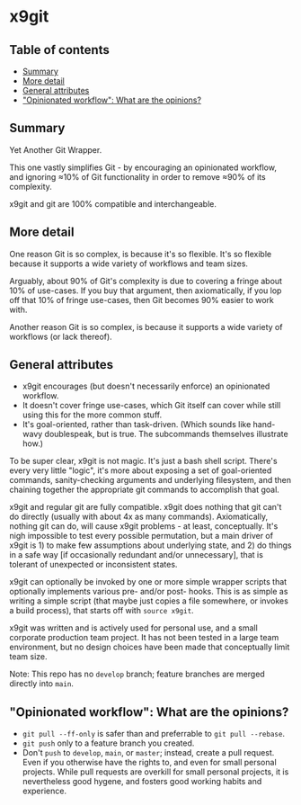 <!-- omit in toc -->
# x9git

<!-- omit in toc -->
## Table of contents

- [Summary](#summary)
- [More detail](#more-detail)
- [General attributes](#general-attributes)
- ["Opinionated workflow": What are the opinions?](#opinionated-workflow-what-are-the-opinions)

## Summary

Yet Another Git Wrapper.

This one vastly simplifies Git - by encouraging an opinionated workflow, and ignoring ≈10% of Git functionality in order to remove ≈90% of its complexity.

x9git and git are 100% compatible and interchangeable.

## More detail

One reason Git is so complex, is because it's so flexible. It's so flexible because it supports a wide variety of workflows and team sizes.

Arguably, about 90% of Git's complexity is due to covering a fringe about 10% of use-cases. If you buy that argument, then axiomatically, if you lop off that 10% of fringe use-cases, then Git becomes 90% easier to work with.

Another reason Git is so complex, is because it supports a wide variety of workflows (or lack thereof).

## General attributes

- x9git encourages (but doesn't necessarily enforce) an opinionated workflow.
- It doesn't cover fringe use-cases, which Git itself can cover while still using this for the more common stuff.
- It's goal-oriented, rather than task-driven. (Which sounds like hand-wavy doublespeak, but is true. The subcommands themselves illustrate how.)

To be super clear, x9git is not magic. It's just a bash shell script. There's every very little "logic", it's more about exposing a set of goal-oriented commands, sanity-checking arguments and underlying filesystem, and then chaining together the appropriate git commands to accomplish that goal.

x9git and regular git are fully compatible. x9git does nothing that git can't do directly (usually with about 4x as many commands). Axiomatically, nothing git can do, will cause x9git problems - at least, conceptually. It's nigh impossible to test every possible permutation, but a main driver of x9git is 1) to make few assumptions about underlying state, and 2) do things in a safe way [if occasionally redundant and/or unnecessary], that is tolerant of unexpected or inconsistent states.

x9git can optionally be invoked by one or more simple wrapper scripts that optionally implements various pre- and/or post- hooks. This is as simple as writing a simple script (that maybe just copies a file somewhere, or invokes a build process), that starts off with `source x9git`.

x9git was written and is actively used for personal use, and a small corporate production team project. It has not been tested in a large team environment, but no design choices have been made that conceptually limit team size.

Note: This repo has no `develop` branch; feature branches are merged directly into `main`.

## "Opinionated workflow": What are the opinions?

- `git pull --ff-only` is safer than and preferrable to `git pull --rebase`.
- `git push` only to a feature branch you created.
- Don't `push` to `develop`, `main`, or `master`; instead, create a pull request. Even if you otherwise have the rights to, and even for small personal projects. While pull requests are overkill for small personal projects, it is nevertheless good hygene, and fosters good working habits and experience.
